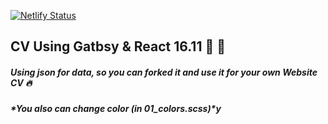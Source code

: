 [![Netlify Status](https://api.netlify.com/api/v1/badges/65779b09-8d01-4baa-a5e1-a57e424521ca/deploy-status)](https://app.netlify.com/sites/youthful-saha-7d122a/deploys)

## CV Using Gatbsy & React 16.11 🚀 🚀

##### Using json for data,  so you can forked it and use it for your own Website CV 🔥


##### *You also can change color (in 01_colors.scss)*y
